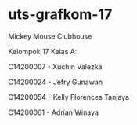 # uts-grafkom-17
Mickey Mouse Clubhouse

Kelompok 17 Kelas A:

C14200007 - Xuchin Valezka

C14200024 - Jefry Gunawan

C14200054 - Kelly Florences Tanjaya

C14200061 - Adrian Winaya
